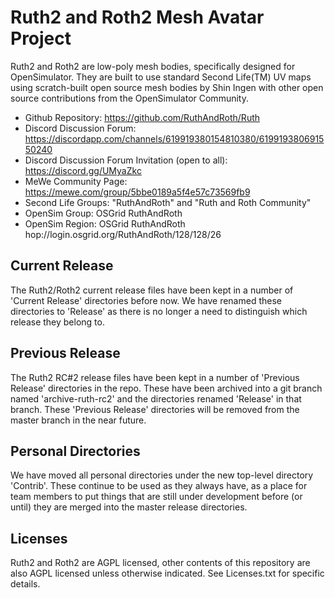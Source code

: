# Ruth2 and Roth2 Mesh Avatar Project

Ruth2 and Roth2 are low-poly mesh bodies, specifically designed for OpenSimulator.
They are built to use standard Second Life(TM) UV maps using scratch-built open
source mesh bodies by Shin Ingen with other open source contributions from the
OpenSimulator Community.

* Github Repository: https://github.com/RuthAndRoth/Ruth
* Discord Discussion Forum: https://discordapp.com/channels/619919380154810380/619919380691550240
* Discord Discussion Forum Invitation (open to all): https://discord.gg/UMyaZkc
* MeWe Community Page: https://mewe.com/group/5bbe0189a5f4e57c73569fb9
* Second Life Groups: "RuthAndRoth" and "Ruth and Roth Community"
* OpenSim Group: OSGrid RuthAndRoth
* OpenSim Region: OSGrid RuthAndRoth hop://login.osgrid.org/RuthAndRoth/128/128/26

## Current Release

The Ruth2/Roth2 current release files have been kept in a number of
'Current Release' directories before now.  We have renamed these
directories to 'Release' as there is no longer a need to distinguish which
release they belong to.

## Previous Release

The Ruth2 RC#2 release files have been kept in a number of 'Previous Release'
directories in the repo.  These have been archived into a git branch named
'archive-ruth-rc2' and the directories renamed 'Release' in that branch.  These
'Previous Release' directories will be removed from the master branch in the
near future.

## Personal Directories

We have moved all personal directories under the new top-level directory
'Contrib'.  These continue to be used as they always have, as a place for
team members to put things that are still under development before (or until)
they are merged into the master release directories.

## Licenses

Ruth2 and Roth2 are AGPL licensed, other contents of this repository are also
AGPL licensed unless otherwise indicated.  See Licenses.txt for specific details.
